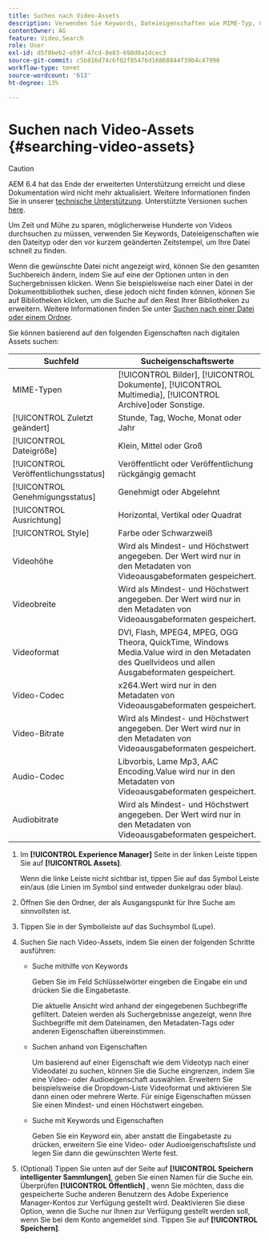 ```yaml
---
title: Suchen nach Video-Assets
description: Verwenden Sie Keywords, Dateieigenschaften wie MIME-Typ, Größe oder kürzlich geänderten Zeitstempel, um Ihre Datei schnell in [!DNL Experience Manager] Assets.
contentOwner: AG
feature: Video,Search
role: User
exl-id: d5f0beb2-e59f-47cd-8e83-698d8a1dcec3
source-git-commit: c5b816d74c6f02f85476d16868844f39b4c47996
workflow-type: tm+mt
source-wordcount: '613'
ht-degree: 13%

---
```


# Suchen nach Video-Assets {#searching-video-assets}

>[!CAUTION]
>
>AEM 6.4 hat das Ende der erweiterten Unterstützung erreicht und diese Dokumentation wird nicht mehr aktualisiert. Weitere Informationen finden Sie in unserer [technische Unterstützung](https://helpx.adobe.com/de/support/programs/eol-matrix.html). Unterstützte Versionen suchen [here](https://experienceleague.adobe.com/docs/?lang=de).

Um Zeit und Mühe zu sparen, möglicherweise Hunderte von Videos durchsuchen zu müssen, verwenden Sie Keywords, Dateieigenschaften wie den Dateityp oder den vor kurzem geänderten Zeitstempel, um Ihre Datei schnell zu finden.

Wenn die gewünschte Datei nicht angezeigt wird, können Sie den gesamten Suchbereich ändern, indem Sie auf eine der Optionen unten in den Suchergebnissen klicken. Wenn Sie beispielsweise nach einer Datei in der Dokumentbibliothek suchen, diese jedoch nicht finden können, können Sie auf Bibliotheken klicken, um die Suche auf den Rest Ihrer Bibliotheken zu erweitern. Weitere Informationen finden Sie unter [Suchen nach einer Datei oder einem Ordner](https://windows.microsoft.com/en-us/windows7/find-a-file-or-folder).

Sie können basierend auf den folgenden Eigenschaften nach digitalen Assets suchen:

| Suchfeld | Sucheigenschaftswerte |
|---|---|
| MIME-Typen | [!UICONTROL Bilder], [!UICONTROL Dokumente], [!UICONTROL Multimedia], [!UICONTROL Archive]oder Sonstige. |
| [!UICONTROL Zuletzt geändert] | Stunde, Tag, Woche, Monat oder Jahr |
| [!UICONTROL Dateigröße] | Klein, Mittel oder Groß |
| [!UICONTROL Veröffentlichungsstatus] | Veröffentlicht oder Veröffentlichung rückgängig gemacht |
| [!UICONTROL Genehmigungsstatus] | Genehmigt oder Abgelehnt |
| [!UICONTROL Ausrichtung] | Horizontal, Vertikal oder Quadrat |
| [!UICONTROL Style] | Farbe oder Schwarzweiß |
| Videohöhe | Wird als Mindest- und Höchstwert angegeben. Der Wert wird nur in den Metadaten von Videoausgabeformaten gespeichert. |
| Videobreite | Wird als Mindest- und Höchstwert angegeben. Der Wert wird nur in den Metadaten von Videoausgabeformaten gespeichert. |
| Videoformat | DVI, Flash, MPEG4, MPEG, OGG Theora, QuickTime, Windows Media.Value wird in den Metadaten des Quellvideos und allen Ausgabeformaten gespeichert. |
| Video-Codec | x264.Wert wird nur in den Metadaten von Videoausgabeformaten gespeichert. |
| Video-Bitrate | Wird als Mindest- und Höchstwert angegeben. Der Wert wird nur in den Metadaten von Videoausgabeformaten gespeichert. |
| Audio-Codec | Libvorbis, Lame Mp3, AAC Encoding.Value wird nur in den Metadaten von Videoausgabeformaten gespeichert. |
| Audiobitrate   | Wird als Mindest- und Höchstwert angegeben. Der Wert wird nur in den Metadaten von Videoausgabeformaten gespeichert. |

1. Im **[!UICONTROL Experience Manager]** Seite in der linken Leiste tippen Sie auf **[!UICONTROL Assets]**.

   Wenn die linke Leiste nicht sichtbar ist, tippen Sie auf das Symbol Leiste ein/aus (die Linien im Symbol sind entweder dunkelgrau oder blau).

1. Öffnen Sie den Ordner, der als Ausgangspunkt für Ihre Suche am sinnvollsten ist.
1. Tippen Sie in der Symbolleiste auf das Suchsymbol (Lupe).
1. Suchen Sie nach Video-Assets, indem Sie einen der folgenden Schritte ausführen:

   * Suche mithilfe von Keywords

      Geben Sie im Feld Schlüsselwörter eingeben die Eingabe ein und drücken Sie die Eingabetaste.

      Die aktuelle Ansicht wird anhand der eingegebenen Suchbegriffe gefiltert. Dateien werden als Suchergebnisse angezeigt, wenn Ihre Suchbegriffe mit dem Dateinamen, den Metadaten-Tags oder anderen Eigenschaften übereinstimmen.

   * Suchen anhand von Eigenschaften

      Um basierend auf einer Eigenschaft wie dem Videotyp nach einer Videodatei zu suchen, können Sie die Suche eingrenzen, indem Sie eine Video- oder Audioeigenschaft auswählen. Erweitern Sie beispielsweise die Dropdown-Liste Videoformat und aktivieren Sie dann einen oder mehrere Werte. Für einige Eigenschaften müssen Sie einen Mindest- und einen Höchstwert eingeben.

   * Suche mit Keywords und Eigenschaften

      Geben Sie ein Keyword ein, aber anstatt die Eingabetaste zu drücken, erweitern Sie eine Video- oder Audioeigenschaftsliste und legen Sie dann die gewünschten Werte fest.

1. (Optional) Tippen Sie unten auf der Seite auf **[!UICONTROL Speichern intelligenter Sammlungen]**, geben Sie einen Namen für die Suche ein. Überprüfen **[!UICONTROL Öffentlich]** , wenn Sie möchten, dass die gespeicherte Suche anderen Benutzern des Adobe Experience Manager-Kontos zur Verfügung gestellt wird. Deaktivieren Sie diese Option, wenn die Suche nur Ihnen zur Verfügung gestellt werden soll, wenn Sie bei dem Konto angemeldet sind. Tippen Sie auf **[!UICONTROL Speichern]**.

